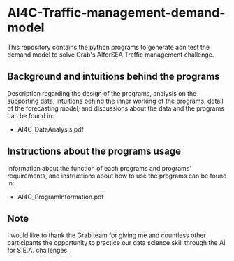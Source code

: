 # AI4C-Traffic-management-demand-model
This repository contains the python programs to generate adn test the demand model to solve Grab's AIforSEA Traffic management challenge.

## Background and intuitions behind the programs
Description regarding the design of the programs, analysis on the supporting data, intuitions behind the inner working of the programs, detail of the forecasting model, and discussions about the data and the programs can be found in:
- AI4C_DataAnalysis.pdf

## Instructions about the programs usage
Information about the function of each programs and programs' requirements, and instructions about how to use the programs can be found in:
- AI4C_ProgramInformation.pdf

## Note
I would like to thank the Grab team for giving me and countless other participants the opportunity to practice our data science skill through the AI for S.E.A. challenges.
